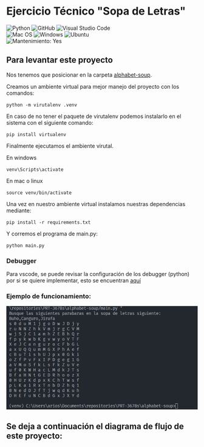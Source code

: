 # Ejercicio Técnico "Sopa de Letras"
![Python](https://img.shields.io/badge/Python-3776AB?style=for-the-badge&logo=python&logoColor=white)
![GitHub](https://img.shields.io/badge/github-%23121011.svg?style=for-the-badge&logo=github&logoColor=white)
![Visual Studio Code](https://img.shields.io/badge/Visual%20Studio%20Code-0078d7.svg?style=for-the-badge&logo=visual-studio-code&logoColor=white)<br>
![Mac OS](https://img.shields.io/badge/mac%20os-000000?style=for-the-badge&logo=macos&logoColor=F0F0F0)
![Windows](https://img.shields.io/badge/Windows-0078D6?style=for-the-badge&logo=windows&logoColor=white)
![Ubuntu](https://img.shields.io/badge/Ubuntu-E95420?style=for-the-badge&logo=ubuntu&logoColor=white)<br>
![Mantenimiento: Yes](https://img.shields.io/badge/Maintained%3F-yes-green.svg?style=for-the-badge)

## Para levantar este proyecto
Nos tenemos que posicionar en la carpeta [alphabet-soup](../alphabet-soup).

Creamos un ambiente virtual para mejor manejo del proyecto con los comandos:

```
python -m virutalenv .venv
```

En caso de no tener el paquete de virutalenv podemos instalarlo en el sistema con el siguiente comando:
```
pip install virtualenv
```

Finalmente ejecutamos el ambiente virutal.

En windows
```
venv\Scripts\activate
```

En mac o linux
```
source venv/bin/activate
```

Una vez en nuestro ambiente virtual instalamos nuestras dependencias mediante:

```
pip install -r requirements.txt
```


Y corremos el programa de main.py:
```
python main.py
```

### Debugger
Para vscode, se puede revisar la configuración de los debugger (python) por si se quiere implementar, esto se encuentran [aquí](.vscode/launch.json)

### Ejemplo de funcionamiento:

![Imagen de conjunto](../assets/example-code-alphabet-soup.png)

## Se deja a continuación el diagrama de flujo de este proyecto:
